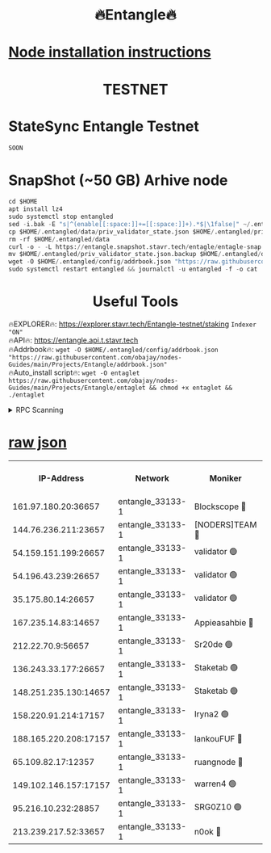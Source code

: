<h1 align="center"> 🔥Entangle🔥</h1>

[Node installation instructions](https://github.com/obajay/nodes-Guides/tree/main/Projects/Entangle)
=

<h1 align="center"> TESTNET</h1>

# StateSync Entangle Testnet
```python
SOON
```
# SnapShot (~50 GB) Arhive node
```python
cd $HOME
apt install lz4
sudo systemctl stop entangled
sed -i.bak -E "s|^(enable[[:space:]]+=[[:space:]]+).*$|\1false|" ~/.entangled/config/config.toml
cp $HOME/.entangled/data/priv_validator_state.json $HOME/.entangled/priv_validator_state.json.backup
rm -rf $HOME/.entangled/data
curl -o - -L https://entangle.snapshot.stavr.tech/entagle/entagle-snap.tar.lz4 | lz4 -c -d - | tar -x -C $HOME/.entangled --strip-components 2
mv $HOME/.entangled/priv_validator_state.json.backup $HOME/.entangled/data/priv_validator_state.json
wget -O $HOME/.entangled/config/addrbook.json "https://raw.githubusercontent.com/obajay/nodes-Guides/main/Projects/Entangle/addrbook.json"
sudo systemctl restart entangled && journalctl -u entangled -f -o cat
```
 <h1 align="center"> Useful Tools</h1>
 
🔥EXPLORER🔥: https://explorer.stavr.tech/Entangle-testnet/staking        `Indexer "ON"` \
🔥API🔥:      https://entangle.api.t.stavr.tech \
🔥Addrbook🔥: ```wget -O $HOME/.entangled/config/addrbook.json "https://raw.githubusercontent.com/obajay/nodes-Guides/main/Projects/Entangle/addrbook.json"``` \
🔥Auto_install script🔥:  `wget -O entaglet https://raw.githubusercontent.com/obajay/nodes-Guides/main/Projects/Entangle/entaglet && chmod +x entaglet && ./entaglet`


<details>
<summary>RPC Scanning</summary>

<h2 align="center"> We scan nodes in real time every 4 hours. And we provide the final result of RPC endpoints.
We cannot influence the operation of these nodes in any way. </h2>


```python
If Voting Power is higher than 0 --> then the Node is a validator of the network and may be subject to attack and be a potential threat to the chain.
```
```python
We marked such validators with a red symbol
```

</details>

[raw json](https://rpc-check.entangt.stavr.tech/entangt/rpc-entangt-result.json)
=


<table><tr><th>IP-Address</th><th>Network</th><th>Moniker</th><th>Latest Block Height</th><th>Earliest Block Height</th><th>Catching Up</th><th>Tx Index</th><th>Voting Power</th><th>Scan Time</th></tr><tr><td>161.97.180.20:36657</td><td>entangle_33133-1</td><td>Blockscope 🔴</td><td>959009</td><td>1</td><td>False</td><td>off</td><td>218186473635098</td><td>2023-12-06T05:06:36.959952749UTC</td></tr><tr><td>144.76.236.211:23657</td><td>entangle_33133-1</td><td>[NODERS]TEAM 🔴</td><td>959011</td><td>1</td><td>False</td><td>off</td><td>47049700500000000</td><td>2023-12-06T05:06:48.665860084UTC</td></tr><tr><td>54.159.151.199:26657</td><td>entangle_33133-1</td><td>validator 🟢</td><td>959012</td><td>1</td><td>False</td><td>on</td><td>0</td><td>2023-12-06T05:06:56.033908609UTC</td></tr><tr><td>54.196.43.239:26657</td><td>entangle_33133-1</td><td>validator 🟢</td><td>959012</td><td>1</td><td>False</td><td>on</td><td>0</td><td>2023-12-06T05:06:56.756066502UTC</td></tr><tr><td>35.175.80.14:26657</td><td>entangle_33133-1</td><td>validator 🟢</td><td>959013</td><td>1</td><td>False</td><td>on</td><td>0</td><td>2023-12-06T05:07:00.217143576UTC</td></tr><tr><td>167.235.14.83:14657</td><td>entangle_33133-1</td><td>Appieasahbie 🔴</td><td>959012</td><td>531401</td><td>False</td><td>on</td><td>44568809900999996</td><td>2023-12-06T05:06:59.520238317UTC</td></tr><tr><td>212.22.70.9:56657</td><td>entangle_33133-1</td><td>Sr20de 🟢</td><td>959008</td><td>620601</td><td>False</td><td>off</td><td>0</td><td>2023-12-06T05:06:36.361262646UTC</td></tr><tr><td>136.243.33.177:26657</td><td>entangle_33133-1</td><td>Staketab 🟢</td><td>959011</td><td>660001</td><td>False</td><td>on</td><td>0</td><td>2023-12-06T05:06:50.934319980UTC</td></tr><tr><td>148.251.235.130:14657</td><td>entangle_33133-1</td><td>Staketab 🟢</td><td>959009</td><td>660801</td><td>False</td><td>on</td><td>0</td><td>2023-12-06T05:06:36.597950732UTC</td></tr><tr><td>158.220.91.214:17157</td><td>entangle_33133-1</td><td>Iryna2 🟢</td><td>959012</td><td>704001</td><td>False</td><td>on</td><td>0</td><td>2023-12-06T05:06:57.187968236UTC</td></tr><tr><td>188.165.220.208:17157</td><td>entangle_33133-1</td><td>lankouFUF 🔴</td><td>959009</td><td>725001</td><td>False</td><td>on</td><td>191899900000002</td><td>2023-12-06T05:06:41.840318758UTC</td></tr><tr><td>65.109.82.17:12357</td><td>entangle_33133-1</td><td>ruangnode 🔴</td><td>959009</td><td>806001</td><td>False</td><td>off</td><td>180722482790726</td><td>2023-12-06T05:06:37.367773593UTC</td></tr><tr><td>149.102.146.157:17157</td><td>entangle_33133-1</td><td>warren4 🟢</td><td>959010</td><td>822001</td><td>False</td><td>on</td><td>0</td><td>2023-12-06T05:06:48.349282561UTC</td></tr><tr><td>95.216.10.232:28857</td><td>entangle_33133-1</td><td>SRG0Z10 🟢</td><td>959008</td><td>842001</td><td>False</td><td>off</td><td>0</td><td>2023-12-06T05:06:35.969403809UTC</td></tr><tr><td>213.239.217.52:33657</td><td>entangle_33133-1</td><td>n0ok 🔴</td><td>959012</td><td>859012</td><td>False</td><td>off</td><td>46574292273662988</td><td>2023-12-06T05:06:55.320928706UTC</td></tr></table>
